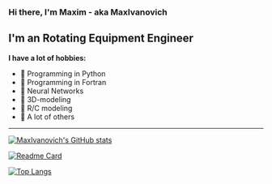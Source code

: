### Hi there, I'm Maxim - aka MaxIvanovich ###

## I'm an Rotating Equipment Engineer ##
**I have a lot of hobbies:**
- :pushpin: Programming in Python
- :pushpin: Programming in Fortran
- :pushpin: Neural Networks
- :pushpin: 3D-modeling
- :pushpin: R/C modeling
- :pushpin: A lot of others

---

[![MaxIvanovich's GitHub stats](https://github-readme-stats.vercel.app/api?username=MaxIvanovich&count_private=true&show_icons=true&theme=graywhite)](https://github.com/MaxIvanovich)

[![Readme Card](https://github-readme-stats.vercel.app/api/pin/?username=MaxIvanovich&repo=mcap_fs)](https://github.com/MaxIvanovich/mcap_fs)

[![Top Langs](https://github-readme-stats.vercel.app/api/top-langs/?username=MaxIvanovich&layout=compact)](https://github.com/MaxIvanovich)
